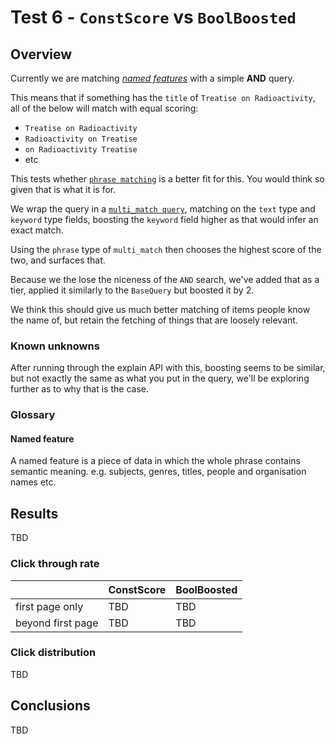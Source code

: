 # Test 6 - `ConstScore` vs `BoolBoosted`

## Overview

Currently we are matching [_named features_](#glossary-named-feature) with a simple **AND** query.

This means that if something has the `title` of `Treatise on Radioactivity`, all of
the below will match with equal scoring:
- `Treatise on Radioactivity`
- `Radioactivity on Treatise`
- `on Radioactivity Treatise`
- etc

This tests whether [`phrase matching`](https://www.elastic.co/guide/en/elasticsearch/reference/current/query-dsl-match-query-phrase.html)
is a better fit for this. You would think so given that is what it is for.

We wrap the query in a [`multi_match query`](https://www.elastic.co/guide/en/elasticsearch/reference/7.6/query-dsl-multi-match-query.html),
matching on the `text` type and `keyword` type fields, boosting the
`keyword` field higher as that would infer an exact match.

Using the `phrase` type of `multi_match` then chooses the highest score of the two, and surfaces that.

Because we the lose the niceness of the `AND` search, we've added that as a tier,
applied it similarly to the `BaseQuery` but boosted it by 2.

We think this should give us much better matching of items people know the name of,
but retain the fetching of things that are loosely relevant.

### Known unknowns
After running through the explain API with this, boosting seems to be similar,
but not exactly the same as what you put in the query, we'll be exploring further
as to why that is the case.

### Glossary

<h4 id="glossary-named-feature">Named feature</h4>
A named feature is a piece of data in which the whole phrase contains
semantic meaning. e.g. subjects, genres, titles, people and organisation names etc.

## Results

TBD

### Click through rate

|                   | ConstScore | BoolBoosted |
| :---------------- | :--------- | :---------- |
| first page only   | TBD        | TBD         |
| beyond first page | TBD        | TBD         |

### Click distribution

TBD

## Conclusions

TBD
